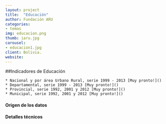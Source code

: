 ```yaml
---
layout: project
title:  "Educación"
author: Fundación ARU
categories:
- temas
img: educacion.png
thumb: iaru.jpg
carousel:
- educacion1.jpg
client: Bolivia.
website: 
---
```

##Indicadores de Educación

	* Nacional y por área Urbano Rural, serie 1999 - 2013 [Muy pronto!]()
	* Departamental, serie 1999 - 2013 [Muy pronto!]()
	* Provincial, serie 1992, 2001 y 2012 [Muy pronto!]() 
	* Municipal, serie 1992, 2001 y 2012 [Muy pronto!]()

#### Origen de los datos



#### Detalles técnicos
